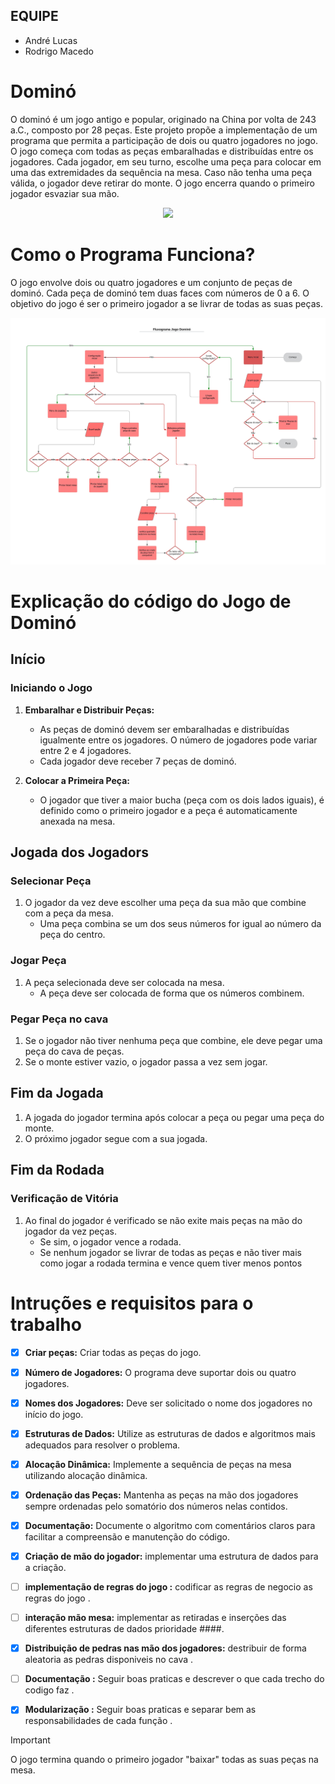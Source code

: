 ## EQUIPE
- André Lucas
- Rodrigo Macedo

# Dominó

O dominó é um jogo antigo e popular, originado na China por volta de 243 a.C., composto por 28 peças. Este projeto propõe a implementação de um programa que permita a participação de dois ou quatro jogadores no jogo. O jogo começa com todas as peças embaralhadas e distribuídas entre os jogadores. Cada jogador, em seu turno, escolhe uma peça para colocar em uma das extremidades da sequência na mesa. Caso não tenha uma peça válida, o jogador deve retirar do monte. O jogo encerra quando o primeiro jogador esvaziar sua mão.

<p align="center">
  <img src="Imagens/dominó.png" />
</p>

# Como o Programa Funciona?

O jogo envolve dois ou quatro jogadores e um conjunto de peças de dominó. Cada peça de dominó tem duas faces com números de 0 a 6. O objetivo do jogo é ser o primeiro jogador a se livrar de todas as suas peças.

<p align="center">
  <img src="Imagens/fluxograma.jpeg" />
</p>


# Explicação do código do Jogo de Dominó

## Início

### Iniciando o Jogo

1. **Embaralhar e Distribuir Peças:**
   - As peças de dominó devem ser embaralhadas e distribuídas igualmente entre os jogadores. O número de jogadores pode variar entre 2 e 4 jogadores.
   - Cada jogador deve receber 7 peças de dominó.

2. **Colocar a Primeira Peça:**
   - O jogador que tiver a maior bucha (peça com os dois lados iguais), é definido como o primeiro jogador e a peça é automaticamente anexada na mesa. 

## Jogada dos Jogadors

### Selecionar Peça

1. O jogador da vez deve escolher uma peça da sua mão que combine com a peça da mesa.
   - Uma peça combina se um dos seus números for igual ao número da peça do centro.

### Jogar Peça

1. A peça selecionada deve ser colocada na mesa.
   - A peça deve ser colocada de forma que os números combinem.

### Pegar Peça no cava

1. Se o jogador não tiver nenhuma peça que combine, ele deve pegar uma peça do cava de peças.
2. Se o monte estiver vazio, o jogador passa a vez sem jogar.

## Fim da Jogada

1. A jogada do jogador termina após colocar a peça ou pegar uma peça do monte.
2. O próximo jogador segue com a sua jogada.

## Fim da Rodada

### Verificação de Vitória

1. Ao final do jogador é verificado se não exite mais peças na mão do jogador da vez peças.
   - Se sim, o jogador vence a rodada.
   - Se nenhum jogador se livrar de todas as peças e não tiver mais como jogar a rodada termina e vence quem tiver menos pontos



# Intruções e requisitos para o trabalho

- [x] **Criar peças:** Criar todas as peças do jogo. 
- [x] **Número de Jogadores:** O programa deve suportar dois ou quatro jogadores. 
- [x] **Nomes dos Jogadores:** Deve ser solicitado o nome dos jogadores no início do jogo.
- [x] **Estruturas de Dados:** Utilize as estruturas de dados e algoritmos mais adequados para resolver o problema.
- [x] **Alocação Dinâmica:** Implemente a sequência de peças na mesa utilizando alocação dinâmica.
- [x] **Ordenação das Peças:** Mantenha as peças na mão dos jogadores sempre ordenadas pelo somatório dos números nelas contidos.
- [x] **Documentação:** Documente o algoritmo com comentários claros para facilitar a compreensão e manutenção do código.
- [X] **Criação de mão do jogador:** implementar uma estrutura de dados para a criação. 

- [ ] **implementação de regras do jogo :** codificar as regras de negocio as regras do jogo .
- [ ] **interação mão mesa:**  implementar as retiradas e inserções das diferentes estruturas de dados prioridade ####.
- [X]  **Distribuição de pedras nas mão dos jogadores:** destribuir de forma aleatoria as pedras disponiveis no cava .
- [ ] **Documentação :**  Seguir boas praticas e descrever o que cada trecho do codigo     faz .
- [X] **Modularização  :**  Seguir boas praticas e separar bem as responsabilidades de cada função  .
> [!IMPORTANT] 
>  O jogo termina quando o primeiro jogador "baixar" todas as suas peças na mesa.
